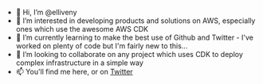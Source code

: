 - 👋 Hi, I’m @elliveny
- 👀 I’m interested in developing products and solutions on AWS, especially ones which use the awesome AWS CDK
- 🌱 I’m currently learning to make the best use of Github and Twitter - I've worked on plenty of code but I'm fairly new to this...
- 💞️ I’m looking to collaborate on any project which uses CDK to deploy complex infrastructure in a simple way
- 📫 You'll find me here, or on [Twitter](https://twitter.com/elliveny) 

<!---
elliveny/elliveny is a ✨ special ✨ repository because its `README.md` (this file) appears on your GitHub profile.
You can click the Preview link to take a look at your changes.
--->
